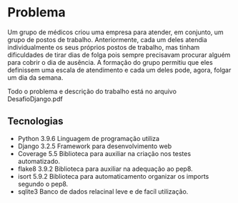 # Problema
Um grupo de médicos criou uma empresa para atender, em conjunto, um grupo de postos de
trabalho. Anteriormente, cada um deles atendia individualmente os seus próprios postos de
trabalho, mas tinham dificuldades de tirar dias de folga pois sempre precisavam procurar
alguém para cobrir o dia de ausência.
A formação do grupo permitiu que eles definissem uma escala de atendimento e cada um deles pode, agora, folgar um dia da semana.

Todo o problema e descrição do trabalho está no arquivo DesafioDjango.pdf

## Tecnologias
* Python 3.9.6
    Linguagem de programação utiliza
* Django 3.2.5
    Framework para desenvolvimento web
* Coverage 5.5
    Biblioteca para auxiliar na criação nos testes automatizado.
* flake8 3.9.2
    Biblioteca para auxiliar na adequação ao pep8.
* isort 5.9.2
    Biblioteca para automaticamento organizar os imports segundo o pep8.
* sqlite3
    Banco de dados relacinal leve e de facíl utilização.